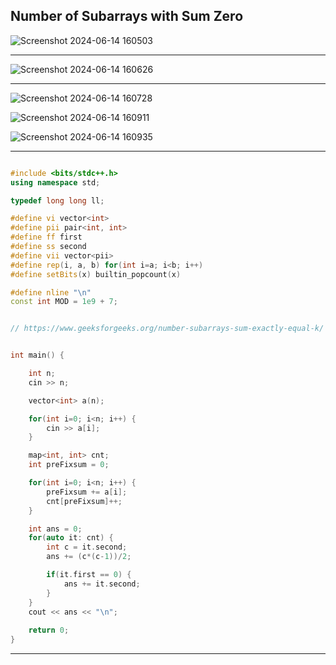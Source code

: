 ## Number of Subarrays with Sum Zero

![Screenshot 2024-06-14 160503](https://github.com/Mehul237/A2Z-DSA-Course/assets/117193057/1b6221f5-188c-43b0-8f52-1110a4aa9c06)

<hr>

![Screenshot 2024-06-14 160626](https://github.com/Mehul237/A2Z-DSA-Course/assets/117193057/f8b1be60-a878-4fe4-9979-4f4ee3e9ad7a)

<hr>


![Screenshot 2024-06-14 160728](https://github.com/Mehul237/A2Z-DSA-Course/assets/117193057/7f1e5419-e355-4de4-a7db-9841b41967b8)

![Screenshot 2024-06-14 160911](https://github.com/Mehul237/A2Z-DSA-Course/assets/117193057/52c4c292-14bb-40cd-af91-88f4d33a1128)

![Screenshot 2024-06-14 160935](https://github.com/Mehul237/A2Z-DSA-Course/assets/117193057/15ea0ecf-4adc-4c75-ae0c-5896476353b6)

<hr>

```cpp

#include <bits/stdc++.h>
using namespace std;

typedef long long ll;

#define vi vector<int>
#define pii pair<int, int>
#define ff first
#define ss second
#define vii vector<pii>
#define rep(i, a, b) for(int i=a; i<b; i++)
#define setBits(x) builtin_popcount(x)

#define nline "\n"
const int MOD = 1e9 + 7;


// https://www.geeksforgeeks.org/number-subarrays-sum-exactly-equal-k/


int main() {

    int n;
    cin >> n;

    vector<int> a(n);

    for(int i=0; i<n; i++) {
        cin >> a[i];
    }

    map<int, int> cnt;
    int preFixsum = 0;

    for(int i=0; i<n; i++) {
        preFixsum += a[i];
        cnt[preFixsum]++;
    }

    int ans = 0;
    for(auto it: cnt) {
        int c = it.second;
        ans += (c*(c-1))/2;

        if(it.first == 0) {
            ans += it.second;
        }
    }
    cout << ans << "\n";
    
    return 0;
}

```

<hr>
<br>
